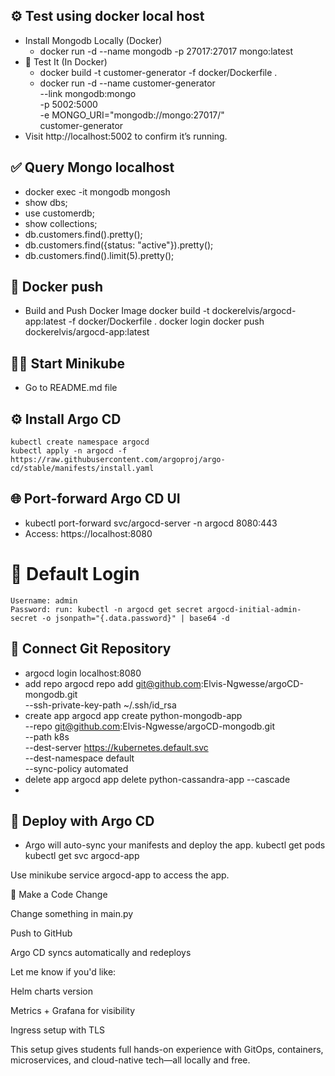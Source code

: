 
## ⚙️ Test using docker local host
- Install Mongodb Locally (Docker)
    - docker run -d --name mongodb -p 27017:27017 mongo:latest
- 🐳 Test It (In Docker)
     - docker build -t customer-generator -f docker/Dockerfile .
     - docker run -d --name customer-generator \
       --link mongodb:mongo \
       -p 5002:5000 \
       -e MONGO_URI="mongodb://mongo:27017/" \
       customer-generator
- Visit http://localhost:5002 to confirm it’s running.

## ✅ Query Mongo localhost
- docker exec -it mongodb mongosh
- show dbs;
- use customerdb;
- show collections;
- db.customers.find().pretty();
- db.customers.find({status: "active"}).pretty();
- db.customers.find().limit(5).pretty();

## 📖 Docker push
- Build and Push Docker Image
    docker build -t dockerelvis/argocd-app:latest -f docker/Dockerfile .
    docker login
    docker push dockerelvis/argocd-app:latest

## 👨‍🏫  Start Minikube
- Go to README.md file

## ⚙️  Install Argo CD
    kubectl create namespace argocd
    kubectl apply -n argocd -f https://raw.githubusercontent.com/argoproj/argo-cd/stable/manifests/install.yaml

## 🌐 Port-forward Argo CD UI
- kubectl port-forward svc/argocd-server -n argocd 8080:443
- Access: https://localhost:8080
# 🔑 Default Login
    Username: admin
    Password: run: kubectl -n argocd get secret argocd-initial-admin-secret -o jsonpath="{.data.password}" | base64 -d

## 🔗 Connect Git Repository
- argocd login localhost:8080
- add repo
  argocd repo add git@github.com:Elvis-Ngwesse/argoCD-mongodb.git \
  --ssh-private-key-path ~/.ssh/id_rsa
- create app
  argocd app create python-mongodb-app \
  --repo git@github.com:Elvis-Ngwesse/argoCD-mongodb.git \
  --path k8s \
  --dest-server https://kubernetes.default.svc \
  --dest-namespace default \
  --sync-policy automated
- delete app
  argocd app delete python-cassandra-app --cascade
- 
## 🚀 Deploy with Argo CD
- Argo will auto-sync your manifests and deploy the app.
kubectl get pods
kubectl get svc argocd-app

Use minikube service argocd-app to access the app.

🔄 Make a Code Change

Change something in main.py

Push to GitHub

Argo CD syncs automatically and redeploys

Let me know if you'd like:

Helm charts version

Metrics + Grafana for visibility

Ingress setup with TLS

This setup gives students full hands-on experience with GitOps, containers, microservices, and cloud-native tech—all locally and free.